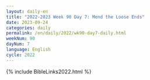 ```yaml
---
layout: daily-en
title: "2022-2023 Week 90 Day 7: Mend the Loose Ends"
date: 2023-09-24
categories: daily
permalink: /en/daily/2022/wk90-day7-daily.html
weekNum: 90
dayNum: 7
language: English
cycle: 2022
---
```

{% include BibleLinks2022.html %} 
